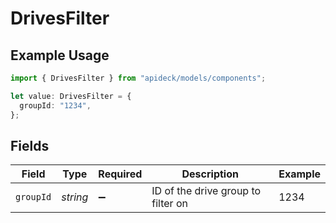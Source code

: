# DrivesFilter

## Example Usage

```typescript
import { DrivesFilter } from "apideck/models/components";

let value: DrivesFilter = {
  groupId: "1234",
};
```

## Fields

| Field                              | Type                               | Required                           | Description                        | Example                            |
| ---------------------------------- | ---------------------------------- | ---------------------------------- | ---------------------------------- | ---------------------------------- |
| `groupId`                          | *string*                           | :heavy_minus_sign:                 | ID of the drive group to filter on | 1234                               |